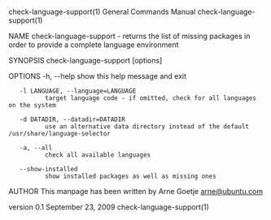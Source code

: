check-language-support(1)                                                                                                                       General Commands Manual                                                                                                                       check-language-support(1)

NAME
       check-language-support - returns the list of missing packages in order to provide a complete language environment

SYNOPSIS
       check-language-support [options]

OPTIONS
       -h, --help
              show this help message and exit

       -l LANGUAGE, --language=LANGUAGE
              target language code - if omitted, check for all languages on the system

       -d DATADIR, --datadir=DATADIR
              use an alternative data directory instead of the default /usr/share/language-selector

       -a, --all
              check all available languages

       --show-installed
              show installed packages as well as missing ones

AUTHOR
       This manpage has been written by Arne Goetje <arne@ubuntu.com>

version 0.1                                                                                                                                        September 23, 2009                                                                                                                         check-language-support(1)
